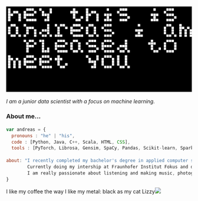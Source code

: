 ![conway a message](intro.gif)
<p><em>I am a junior data scientist with a focus on machine learning.</em></p>

### About me...

```javascript
var andreas = {
  pronouns : "he" | "his",
  code : [Python, Java, C++, Scala, HTML, CSS],
  tools : [PyTorch, Librosa, Gensim, SpaCy, Pandas, Scikit-learn, Spark NLP],

about: "I recently completed my bachelor's degree in applied computer science at HTW (Berlin).\n
        Currently doing my intership at Fraunhofer Institut Fokus and developing a program to teach music theory in my free time.
        I am really passionate about listening and making music, photography, cooking and have a professional medical background."
}
```
<!--gif src: https://giphy.com/catturaproduction-->
<p>I like my coffee the way I like my metal: black as my cat Lizzy<img src="https://media0.giphy.com/media/67SVlMfSytb5VfvD90/giphy.gif?cid=790b76114f88c47a934405f726b4c22e244398cee21575af&rid=giphy.gif" width="60"></p>
